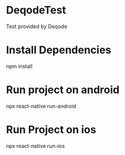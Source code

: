 # DeqodeTest
Test provided by Deqode

# Install Dependencies
npm install

# Run project on android
npx react-native run-android

# Run Project on ios
npx react-native run-ios

